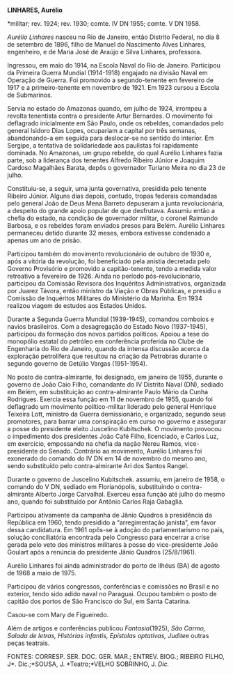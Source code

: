 **LINHARES, Aurélio**

\*militar; rev. 1924; rev. 1930; comte. IV DN 1955; comte. V DN 1958.

*Aurélio Linhares* nasceu no Rio de Janeiro, então Distrito Federal, no
dia 8 de setembro de 1896, filho de Manuel do Nascimento Alves Linhares,
engenheiro, e de Maria José de Araújo e Silva Linhares, professora.

Ingressou, em maio do 1914, na Escola Naval do Rio de Janeiro.
Participou da Primeira Guerra Mundial (1914-1918) engajado na divisão
Naval em Operação de Guerra. Foi promovido a segundo-tenente em
fevereiro de 1917 e a primeiro-tenente em novembro de 1921. Em 1923
cursou a Escola de Submarinos.

Servia no estado do Amazonas quando, em julho de 1924, irrompeu a
revolta tenentista contra o presidente Artur Bernardes. O movimento foi
deflagrado inicialmente em São Paulo, onde os rebeldes, comandados pelo
general lsidoro Dias Lopes, ocupariam a capital por três semanas,
abandonando-a em seguida para deslocar-se no sentido do interior. Em
Sergipe, a tentativa de solidariedade aos paulistas foi rapidamente
dominada. No Amazonas, um grupo rebelde, do qual Aurélio Linhares fazia
parte, sob a liderança dos tenentes Alfredo Ribeiro Júnior e Joaquim
Cardoso Magalhães Barata, depôs o governador Turiano Meira no dia 23 de
julho.

Constituiu-se, a seguir, uma junta governativa, presidida pelo tenente
Ribeiro Júnior. Alguns dias depois, contudo, tropas federais comandadas
pelo general João de Deus Mena Barreto depuseram a junta revolucionária,
a despeito do grande apoio popular de que desfrutava. Assumiu então a
chefia do estado, na condição de governador militar, o coronel Raimundo
Barbosa, e os rebeldes foram enviados presos para Belém. Aurélio
Linhares permaneceu detido durante 32 meses, embora estivesse condenado
a apenas um ano de prisão.

Participou também do movimento revolucionário de outubro de 1930 e, após
a vitória da revolução, foi beneficiado pela anistia decretada pelo
Governo Provisório e promovido a capitão-tenente, tendo a medida valor
retroativo a fevereiro de 1926. Ainda no período pós-revolucionário,
participou da Comissão Revisora dos Inquéritos Administrativos,
organizada por Juarez Távora, então ministro da Viação e Obras Públicas,
e presidiu a Comissão de Inquéritos Militares do Ministério da Marinha.
Em 1934 realizou viagem de estudos aos Estados Unidos.

Durante a Segunda Guerra Mundial (1939-1945), comandou comboios e navios
brasileiros. Com a desagregação do Estado Novo (1937-1945), participou
da formação dos novos partidos políticos. Apoiou a tese do monopólio
estatal do petróleo em conferência proferida no Clube de Engenharia do
Rio de Janeiro, quando da intensa discussão acerca da exploração
petrolífera que resultou na criação da Petrobras durante o segundo
governo de Getúlio Vargas (1951-1954).

No posto de contra-almirante, foi designado, em janeiro de 1955, durante
o governo de João Caio Filho, comandante do IV Distrito Naval (DN),
sediado em Belém, em substituição ao contra-almirante Paulo Mário da
Cunha Rodrigues. Exercia essa função em 11 de novembro de 1955, quando
foi deflagrado um movimento político-militar liderado pelo general
Henrique Teixeira Lott, ministro da Guerra demissionário, e organizado,
segundo seus promotores, para barrar uma conspiração em curso no governo
e assegurar a posse do presidente eleito Juscelino Kubitschek. O
movimento provocou o impedimento dos presidentes João Café Filho,
licenciado, e Carlos Luz, em exercício, empossando na chefia da nação
Nereu Ramos, vice-presidente do Senado. Contrário ao movimento, Aurélio
Linhares foi exonerado do comando do IV DN em 14 de novembro do mesmo
ano, sendo substituído pelo contra-almirante Ari dos Santos Rangel.

Durante o governo de Juscelino Kubitschek. assumiu, em janeiro de 1958,
o comando do V DN, sediado em Florianópolis, substituindo o
contra-almirante Alberto Jorge Carvalhal. Exerceu essa função até julho
do mesmo ano, quando foi substituído por Antônio Carlos Raja Gabaglia.

Participou ativamente da campanha de Jânio Quadros à presidência da
República em 1960, tendo presidido a “arregimentação janista”, em favor
dessa candidatura. Em 1961 opôs-se à adoção do parlamentarismo no país,
solução conciliatória encontrada pelo Congresso para encerrar a crise
gerada pelo veto dos ministros militares à posse do vice-presidente João
Goulart após a renúncia do presidente Jânio Quadros (25/8/1961).

Aurélio Linhares foi ainda administrador do porto de Ilhéus (BA) de
agosto de 1968 a maio de 1975.

Participou de vários congressos, conferências e comissões no Brasil e no
exterior, tendo sido adido naval no Paraguai. Ocupou também o posto de
capitão dos portos de São Francisco do Sul, em Santa Catarina.

Casou-se com Mary de Figueiredo.

Além de artigos e conferências publicou *Fantasia*(1925), *São Carmo,
Salada de letras,* *Histórias infantis, Epístolas optativas, Judite*e
outras peças teatrais.

FONTES: CORRESP. SER. DOC. GER. MAR.; ENTREV. BIOG.; RIBEIRO FILHO, J*.
Dic.;*SOUSA, J. *Teatro;*VELHO SOBRINHO, J. *Dic.*

 
